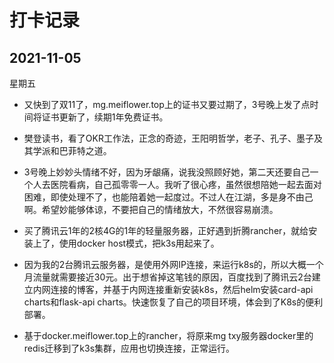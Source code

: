 # 打卡记录

## 2021-11-05

星期五

* 又快到了双11了，mg.meiflower.top上的证书又要过期了，3号晚上发了点时间将证书更新了，续期1年免费证书。

* 樊登读书，看了OKR工作法，正念的奇迹，王阳明哲学，老子、孔子、墨子及其学派和巴菲特之道。

* 3号晚上妙妙头情绪不好，因为牙龈痛，说我没照顾好她，第二天还要自己一个人去医院看病，自己孤零零一人。我听了很心疼，虽然很想陪她一起去面对困难，即使处理不了，也能陪着她一起度过。不过人在江湖，多是身不由己啊。希望妙能够体谅，不要把自己的情绪放大，不然很容易崩溃。

* 买了腾讯云1年的2核4G的1年的轻量服务器，正好遇到折腾rancher，就给安装上了，使用docker host模式，把k3s用起来了。

* 因为我的2台腾讯云服务器，是使用外网IP连接，来运行k8s的，所以大概一个月流量就需要接近30元。出于想省掉这笔钱的原因，百度找到了腾讯云2台建立内网连接的博客，并基于内网连接重新安装k8s，然后helm安装card-api charts和flask-api charts。快速恢复了自己的项目环境，体会到了K8s的便利部署。

* 基于docker.meiflower.top上的rancher，将原来mg txy服务器docker里的redis迁移到了k3s集群，应用也切换连接，正常运行。

  <p>
      <img :src="$withBase('/res.2021/11/k8s-dashboard.png')" alt="">
  </p>

<p>
    <img :src="$withBase('/res.2021/11/k3s-rancher.png')" alt="">
</p>

